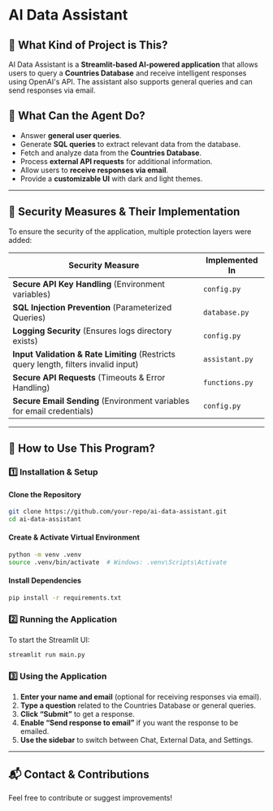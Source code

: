 # AI Data Assistant

## 📌 What Kind of Project is This?
AI Data Assistant is a **Streamlit-based AI-powered application** that allows users to query a **Countries Database** and receive intelligent responses using OpenAI's API. The assistant also supports general queries and can send responses via email.

## 🤖 What Can the Agent Do?
- Answer **general user queries**.
- Generate **SQL queries** to extract relevant data from the database.
- Fetch and analyze data from the **Countries Database**.
- Process **external API requests** for additional information.
- Allow users to **receive responses via email**.
- Provide a **customizable UI** with dark and light themes.

---

## 🔐 Security Measures & Their Implementation
To ensure the security of the application, multiple protection layers were added:

| **Security Measure** | **Implemented In** |
|----------------------|----------------------|
| **Secure API Key Handling** (Environment variables) | `config.py` |
| **SQL Injection Prevention** (Parameterized Queries) | `database.py` |
| **Logging Security** (Ensures logs directory exists) | `config.py` |
| **Input Validation & Rate Limiting** (Restricts query length, filters invalid input) | `assistant.py` |
| **Secure API Requests** (Timeouts & Error Handling) | `functions.py` |
| **Secure Email Sending** (Environment variables for email credentials) | `config.py` |

---

## 🚀 How to Use This Program?
### **1️⃣ Installation & Setup**
#### **Clone the Repository**
```bash
git clone https://github.com/your-repo/ai-data-assistant.git
cd ai-data-assistant
```

#### **Create & Activate Virtual Environment**
```bash
python -m venv .venv
source .venv/bin/activate  # Windows: .venv\Scripts\Activate
```

#### **Install Dependencies**
```bash
pip install -r requirements.txt
```

### **2️⃣ Running the Application**
To start the Streamlit UI:
```bash
streamlit run main.py
```

### **3️⃣ Using the Application**
1. **Enter your name and email** (optional for receiving responses via email).
2. **Type a question** related to the Countries Database or general queries.
3. **Click “Submit”** to get a response.
4. **Enable “Send response to email”** if you want the response to be emailed.
5. **Use the sidebar** to switch between Chat, External Data, and Settings.

---

## 📬 Contact & Contributions
Feel free to contribute or suggest improvements!
